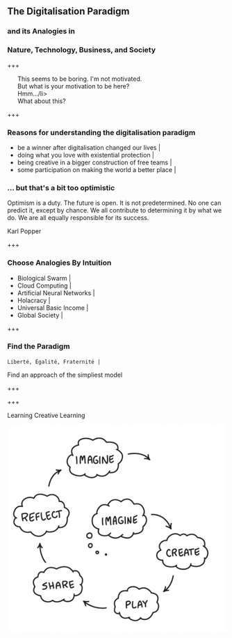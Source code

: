 ## The Digitalisation Paradigm

### and its Analogies in
### Nature, Technology, Business, and Society

+++

<ul>
  <li style="list-style-type: none;">This seems to be boring. I'm not motivated.</li>
  <li class="fragment" style="list-style-type: none;">But what is your motivation to be here?</li>
  <li class="fragment" style="list-style-type: none;">Hmm.../li>
  <li class="fragment" style="list-style-type: none;">What about this?</li>
</ul>

+++

### Reasons for understanding the digitalisation paradigm

- be a winner after digitalisation changed our lives |
- doing what you love with existential protection |
- being creative in a bigger construction of free teams |
- some participation on making the world a better place |

### ... but that's a bit too optimistic

Optimism is a duty. The future is open. It is not predetermined. No one can predict it, except by chance.
We all contribute to determining it by what we do. We are all equally responsible for its success.

Karl Popper




+++

### Choose Analogies By Intuition

- Biological Swarm |
- Cloud Computing |
- Artificial Neural Networks |
- Holacracy |
- Universal Basic Income |
- Global Society |

+++

### Find the Paradigm

```
Liberté, Égalité, Fraternité |
```


Find an approach of the simpliest model

+++


+++

Learning Creative Learning

![Learning Creative Learning](assets/image/learningCreativeLearning.png)